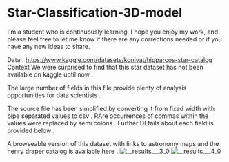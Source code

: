 # Star-Classification-3D-model
I'm a student who is continuously learning. I hope you enjoy my work, and please feel free to let me know if there are any corrections needed or if you have any new ideas to share.

Data : https://www.kaggle.com/datasets/konivat/hipparcos-star-catalog
Context
We were surprised to find that this star dataset has not been available on kaggle uptil now .

The large number of fields in this file provide plenty of analysis opportunities for data scientists .

The source file has been simplified by converting it from fixed width with pipe separated values to csv . RAre occurrences of commas within the values were replaced by semi colons . Further DEtails about each field is provided below .

A browseable version of this dataset with links to astronomy maps and the henry draper catalog is available here .
![__results___3_0](https://github.com/user-attachments/assets/d8002f4a-2dd7-46f2-815c-5e1f119c05cb)
![__results___4_0](https://github.com/user-attachments/assets/75ddd3c9-110d-4396-a960-06695cefede6)
